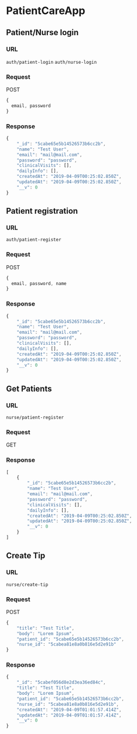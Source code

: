 # PatientCareApp

## Patient/Nurse login

### URL

`auth/patient-login`
`auth/nurse-login`

### Request

POST

```javascript
{
  email, password
}
```

### Response

```javascript
{
    "_id": "5cabe65e5b14526573b6cc2b",
    "name": "Test User",
    "email": "mail@mail.com",
    "password": "password",
    "clinicalVisits": [],
    "dailyInfo": [],
    "createdAt": "2019-04-09T00:25:02.850Z",
    "updatedAt": "2019-04-09T00:25:02.850Z",
    "__v": 0
}
```

## Patient registration

### URL

`auth/patient-register`

### Request

POST

```javascript
{
  email, password, name
}
```

### Response

```javascript
{
    "_id": "5cabe65e5b14526573b6cc2b",
    "name": "Test User",
    "email": "mail@mail.com",
    "password": "password",
    "clinicalVisits": [],
    "dailyInfo": [],
    "createdAt": "2019-04-09T00:25:02.850Z",
    "updatedAt": "2019-04-09T00:25:02.850Z",
    "__v": 0
}
```

## Get Patients

### URL

`nurse/patient-register`

### Request

GET

### Response

```javascript
[
    {
        "_id": "5cabe65e5b14526573b6cc2b",
        "name": "Test User",
        "email": "mail@mail.com",
        "password": "password",
        "clinicalVisits": [],
        "dailyInfo": [],
        "createdAt": "2019-04-09T00:25:02.850Z",
        "updatedAt": "2019-04-09T00:25:02.850Z",
        "__v": 0
    }
]
```

## Create Tip

### URL

`nurse/create-tip`

### Request

POST

```javascript
{
	"title": "Test Title",
	"body": "Lorem Ipsum",
	"patient_id": "5cabe65e5b14526573b6cc2b",
	"nurse_id": "5cabea81e8a0b816e5d2e91b"
}
```

### Response

```javascript
{
    "_id": "5cabef056d8e2d3ea36ed84c",
    "title": "Test Title",
    "body": "Lorem Ipsum",
    "patient_id": "5cabe65e5b14526573b6cc2b",
    "nurse_id": "5cabea81e8a0b816e5d2e91b",
    "createdAt": "2019-04-09T01:01:57.414Z",
    "updatedAt": "2019-04-09T01:01:57.414Z",
    "__v": 0
}
```